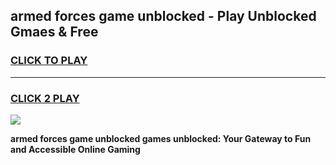 
## armed forces game unblocked - Play Unblocked Gmaes & Free
<h3>
<a href="https://news.freeplayer.one?title=armed_forces_game_unblocked&ref=23F">CLICK TO PLAY</a></h3>
<hr>

<h3>
<a href="https://news.freeplayer.one?title=armed_forces_game_unblocked&ref=23F">CLICK 2 PLAY</a>
  
</h3>

<a href="https://news.freeplayer.one?title=armed_forces_game_unblocked&ref=23F/"><img src="https://clearcache.store/games.png"></a>


**armed forces game unblocked games unblocked: Your Gateway to Fun and Accessible Online Gaming**
